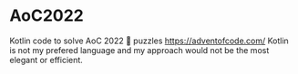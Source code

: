 # AoC2022

Kotlin code to solve AoC 2022 🎄 puzzles https://adventofcode.com/
Kotlin is not my prefered language and my approach would not be the most elegant or efficient.
